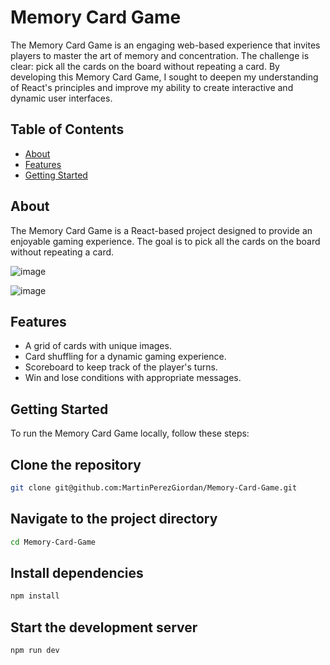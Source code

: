 # Memory Card Game

The Memory Card Game is an engaging web-based experience that invites players to master the art of memory and concentration. The challenge is clear: pick all the cards on the board without repeating a card.
By developing this Memory Card Game, I sought to deepen my understanding of React's principles and improve my ability to create interactive and dynamic user interfaces.

## Table of Contents

- [About](#about)
- [Features](#features)
- [Getting Started](#getting-started)

## About

The Memory Card Game is a React-based project designed to provide an enjoyable gaming experience. The goal is to pick all the cards on the board without repeating a card.

![image](https://github.com/MartinPerezGiordan/Memory-Card-Game/assets/123517159/f1990ad4-fea4-4d12-ac86-b557794c61e9)

![image](https://github.com/MartinPerezGiordan/Memory-Card-Game/assets/123517159/8da0dd0c-a7d3-4a57-bc75-efca723f0718)



## Features

- A grid of cards with unique images.
- Card shuffling for a dynamic gaming experience.
- Scoreboard to keep track of the player's turns.
- Win and lose conditions with appropriate messages.

## Getting Started

To run the Memory Card Game locally, follow these steps:

## Clone the repository
```bash
git clone git@github.com:MartinPerezGiordan/Memory-Card-Game.git
```
## Navigate to the project directory
```bash
cd Memory-Card-Game
```
## Install dependencies
```bash
npm install
```
## Start the development server
```bash
npm run dev
```
